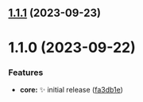 ## [1.1.1](https://github.com/mcnaveen/cart/compare/1.1.0...1.1.1) (2023-09-23)

# 1.1.0 (2023-09-22)

### Features

- **core:** :sparkles: initial release ([fa3db1e](https://github.com/mcnaveen/cart/commit/fa3db1e6b0e719db44ee2c6c74cc049dd9cdb630))
